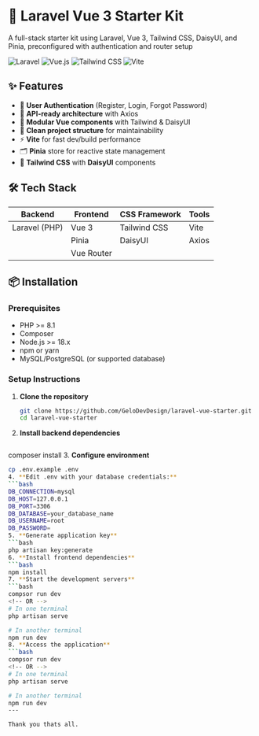 # 🚀 Laravel Vue 3 Starter Kit

A full-stack starter kit using Laravel, Vue 3, Tailwind CSS, DaisyUI, and Pinia, preconfigured with authentication and router setup

![Laravel](https://img.shields.io/badge/Laravel-FF2D20?style=for-the-badge&logo=laravel&logoColor=white)
![Vue.js](https://img.shields.io/badge/Vue.js-4FC08D?style=for-the-badge&logo=vuedotjs&logoColor=white)
![Tailwind CSS](https://img.shields.io/badge/Tailwind_CSS-38B2AC?style=for-the-badge&logo=tailwind-css&logoColor=white)
![Vite](https://img.shields.io/badge/Vite-B73BFE?style=for-the-badge&logo=vite&logoColor=white)

## ✨ Features

- 🔐 **User Authentication** (Register, Login, Forgot Password)
- 🔄 **API-ready architecture** with Axios
- 🧩 **Modular Vue components** with Tailwind & DaisyUI
- 📁 **Clean project structure** for maintainability
- ⚡ **Vite** for fast dev/build performance
- 🗂️ **Pinia** store for reactive state management
- 🎨 **Tailwind CSS** with **DaisyUI** components

## 🛠️ Tech Stack

| Backend         | Frontend       | CSS Framework  | Tools          |
|-----------------|----------------|----------------|----------------|
| Laravel (PHP)   | Vue 3          | Tailwind CSS   | Vite           |
|                 | Pinia          | DaisyUI        | Axios          |
|                 | Vue Router     |                |                |

## 📦 Installation

### Prerequisites

- PHP >= 8.1
- Composer
- Node.js >= 18.x
- npm or yarn
- MySQL/PostgreSQL (or supported database)

### Setup Instructions

1. **Clone the repository**
   ```bash
   git clone https://github.com/GeloDevDesign/laravel-vue-starter.git
   cd laravel-vue-starter
2. **Install backend dependencies**
   ```bash
  composer install
3. **Configure environment**
   ```bash
  cp .env.example .env
4. **Edit .env with your database credentials:**
   ```bash
  DB_CONNECTION=mysql
  DB_HOST=127.0.0.1
  DB_PORT=3306
  DB_DATABASE=your_database_name
  DB_USERNAME=root
  DB_PASSWORD=
5. **Generate application key**
   ```bash
  php artisan key:generate
6. **Install frontend dependencies**
   ```bash
  npm install
7. **Start the development servers**
   ```bash
  compsor run dev
  <!-- OR -->
  # In one terminal
  php artisan serve
  
  # In another terminal
  npm run dev
8. **Access the application**
   ```bash
  compsor run dev
  <!-- OR -->
  # In one terminal
  php artisan serve
  
  # In another terminal
  npm run dev
---

Thank you thats all.